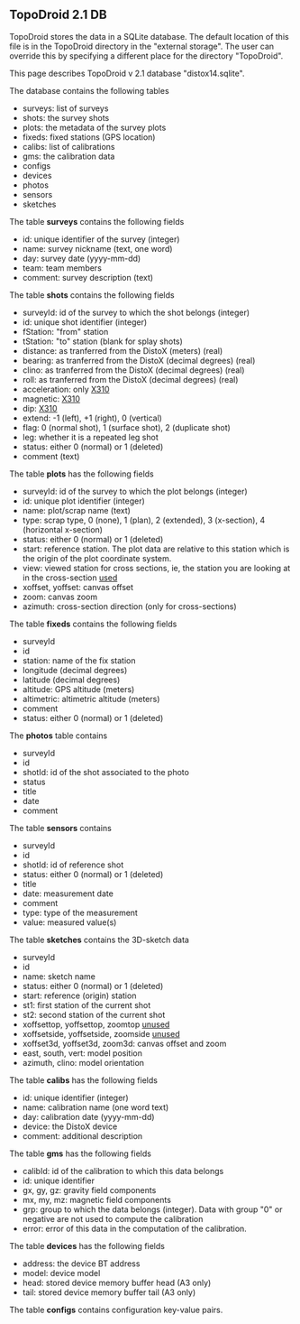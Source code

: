 ## TopoDroid 2.1 DB ##

TopoDroid stores the data in a SQLite database.
The default location of this file
is in the TopoDroid directory in the "external storage".
The user can override this
by specifying a different place for the directory "TopoDroid".

This page describes TopoDroid v 2.1 database "distox14.sqlite".

The database contains the following tables
  * surveys: list of surveys
  * shots: the survey shots
  * plots: the metadata of the survey plots
  * fixeds: fixed stations (GPS location)
  * calibs: list of calibrations
  * gms: the calibration data
  * configs
  * devices
  * photos
  * sensors
  * sketches

The table **surveys** contains the following fields
  * id: unique identifier of the survey (integer)
  * name: survey nickname (text, one word)
  * day: survey date (yyyy-mm-dd)
  * team: team members
  * comment: survey description (text)

The table **shots** contains the following fields
  * surveyId: id of the survey to which the shot belongs (integer)
  * id: unique shot identifier (integer)
  * fStation: "from" station
  * tStation: "to" station (blank for splay shots)
  * distance: as tranferred from the DistoX (meters) (real)
  * bearing: as tranferred from the DistoX (decimal degrees) (real)
  * clino: as tranferred from the DistoX (decimal degrees) (real)
  * roll: as tranferred from the DistoX (decimal degrees) (real)
  * acceleration: only [X310](X310.md)
  * magnetic: [X310](only.md)
  * dip: [X310](only.md)
  * extend: -1 (left), +1 (right), 0 (vertical)
  * flag: 0 (normal shot), 1 (surface shot), 2 (duplicate shot)
  * leg: whether it is a repeated leg shot
  * status: either 0 (normal) or 1 (deleted)
  * comment (text)

The table **plots** has the following fields
  * surveyId: id of the survey to which the plot belongs (integer)
  * id: unique plot identifier (integer)
  * name: plot/scrap name (text)
  * type: scrap type, 0 (none), 1 (plan), 2 (extended), 3 (x-section), 4 (horizontal x-section)
  * status: either 0 (normal) or 1 (deleted)
  * start: reference station. The plot data are relative to this station which is the origin of the plot coordinate system.
  * view: viewed station for cross sections, ie, the station you are looking at in the cross-section [used](not.md)
  * xoffset, yoffset: canvas offset
  * zoom: canvas zoom
  * azimuth: cross-section direction (only for cross-sections)

The table **fixeds** contains the following fields
  * surveyId
  * id
  * station: name of the fix station
  * longitude (decimal degrees)
  * latitude (decimal degrees)
  * altitude: GPS altitude (meters)
  * altimetric: altimetric altitude (meters)
  * comment
  * status: either 0 (normal) or 1 (deleted)

The **photos** table contains
  * surveyId
  * id
  * shotId: id of the shot associated to the photo
  * status
  * title
  * date
  * comment

The table **sensors** contains
  * surveyId
  * id
  * shotId: id of reference shot
  * status: either 0 (normal) or 1 (deleted)
  * title
  * date: measurement date
  * comment
  * type: type of the measurement
  * value: measured value(s)

The table **sketches** contains the 3D-sketch data
  * surveyId
  * id
  * name: sketch name
  * status: either 0 (normal) or 1 (deleted)
  * start: reference (origin) station
  * st1: first station of the current shot
  * st2: second station of the current shot
  * xoffsettop, yoffsettop, zoomtop [unused](unused.md)
  * xoffsetside, yoffsetside, zoomside [unused](unused.md)
  * xoffset3d, yoffset3d, zoom3d: canvas offset and zoom
  * east, south, vert: model position
  * azimuth, clino: model orientation

The table **calibs** has the following fields
  * id: unique identifier (integer)
  * name: calibration name (one word text)
  * day: calibration date (yyyy-mm-dd)
  * device: the DistoX device
  * comment: additional description

The table **gms** has the following fields
  * calibId: id of the calibration to which this data belongs
  * id: unique identifier
  * gx, gy, gz: gravity field components
  * mx, my, mz: magnetic field components
  * grp: group to which the data belongs (integer). Data with group "0" or negative are not used to compute the calibration
  * error: error of this data in the computation of the calibration.

The table **devices** has the following fields
  * address: the device BT address
  * model: device model
  * head: stored device memory buffer head (A3 only)
  * tail: stored device memory buffer tail (A3 only)

The table **configs** contains configuration key-value pairs.